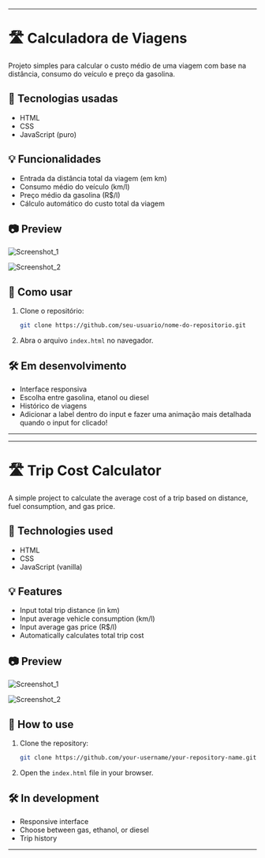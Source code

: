
---

# 🛣️ Calculadora de Viagens

Projeto simples para calcular o custo médio de uma viagem com base na distância, consumo do veículo e preço da gasolina.

## 🚀 Tecnologias usadas

- HTML
- CSS
- JavaScript (puro)

## 💡 Funcionalidades

- Entrada da distância total da viagem (em km)
- Consumo médio do veículo (km/l)
- Preço médio da gasolina (R$/l)
- Cálculo automático do custo total da viagem

## 📷 Preview

![Screenshot_1](https://github.com/user-attachments/assets/cf5b15ce-2c4e-4eee-89b0-fb1bb97abc78)

![Screenshot_2](https://github.com/user-attachments/assets/2188b2cf-acaa-4b90-9a07-b2f1af0ef1cf)

## 📁 Como usar

1. Clone o repositório:
   ```bash
   git clone https://github.com/seu-usuario/nome-do-repositorio.git
   ```
2. Abra o arquivo `index.html` no navegador.

## 🛠️ Em desenvolvimento

- Interface responsiva
- Escolha entre gasolina, etanol ou diesel
- Histórico de viagens
- Adicionar a label dentro do input e fazer uma animação mais detalhada quando o input for clicado!

---

---

# 🛣️ Trip Cost Calculator

A simple project to calculate the average cost of a trip based on distance, fuel consumption, and gas price.

## 🚀 Technologies used

- HTML  
- CSS  
- JavaScript (vanilla)

## 💡 Features

- Input total trip distance (in km)  
- Input average vehicle consumption (km/l)  
- Input average gas price (R$/l)  
- Automatically calculates total trip cost

## 📷 Preview

![Screenshot_1](https://github.com/user-attachments/assets/38cb59b4-9db8-4920-a0e4-89d2e91d5de5)

![Screenshot_2](https://github.com/user-attachments/assets/99219d46-ef33-469a-b9d6-efd55b4de060)

## 📁 How to use

1. Clone the repository:
   ```bash
   git clone https://github.com/your-username/your-repository-name.git
   ```
2. Open the `index.html` file in your browser.

## 🛠️ In development

- Responsive interface  
- Choose between gas, ethanol, or diesel  
- Trip history

---


